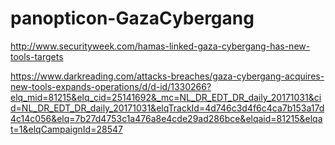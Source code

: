 # panopticon-GazaCybergang

http://www.securityweek.com/hamas-linked-gaza-cybergang-has-new-tools-targets

https://www.darkreading.com/attacks-breaches/gaza-cybergang-acquires-new-tools-expands-operations/d/d-id/1330266?elq_mid=81215&elq_cid=25141692&_mc=NL_DR_EDT_DR_daily_20171031&cid=NL_DR_EDT_DR_daily_20171031&elqTrackId=4d746c3d4f6c4ca7b153a17d4c14c056&elq=7b27d4753c1a476a8e4cde29ad286bce&elqaid=81215&elqat=1&elqCampaignId=28547
